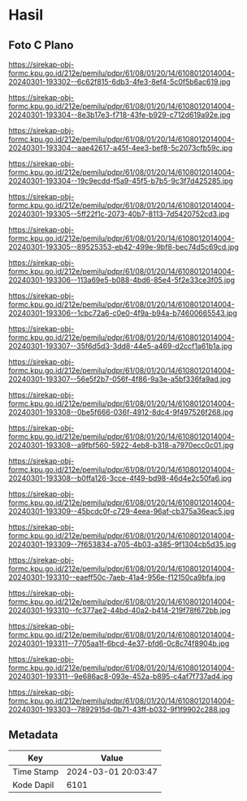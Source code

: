 # Hasil

## Foto C Plano

https://sirekap-obj-formc.kpu.go.id/212e/pemilu/pdpr/61/08/01/20/14/6108012014004-20240301-193302--6c62f815-6db3-4fe3-8ef4-5c0f5b6ac619.jpg

https://sirekap-obj-formc.kpu.go.id/212e/pemilu/pdpr/61/08/01/20/14/6108012014004-20240301-193304--8e3b17e3-f718-43fe-b929-c712d619a92e.jpg

https://sirekap-obj-formc.kpu.go.id/212e/pemilu/pdpr/61/08/01/20/14/6108012014004-20240301-193304--aae42617-a45f-4ee3-bef8-5c2073cfb59c.jpg

https://sirekap-obj-formc.kpu.go.id/212e/pemilu/pdpr/61/08/01/20/14/6108012014004-20240301-193304--19c9ecdd-f5a9-45f5-b7b5-9c3f7d425285.jpg

https://sirekap-obj-formc.kpu.go.id/212e/pemilu/pdpr/61/08/01/20/14/6108012014004-20240301-193305--5ff22f1c-2073-40b7-8113-7d5420752cd3.jpg

https://sirekap-obj-formc.kpu.go.id/212e/pemilu/pdpr/61/08/01/20/14/6108012014004-20240301-193305--89525353-eb42-499e-9bf8-bec74d5c69cd.jpg

https://sirekap-obj-formc.kpu.go.id/212e/pemilu/pdpr/61/08/01/20/14/6108012014004-20240301-193306--113a69e5-b088-4bd6-85e4-5f2e33ce3f05.jpg

https://sirekap-obj-formc.kpu.go.id/212e/pemilu/pdpr/61/08/01/20/14/6108012014004-20240301-193306--1cbc72a6-c0e0-4f9a-b94a-b74600665543.jpg

https://sirekap-obj-formc.kpu.go.id/212e/pemilu/pdpr/61/08/01/20/14/6108012014004-20240301-193307--35f6d5d3-3dd8-44e5-a469-d2ccf1a61b1a.jpg

https://sirekap-obj-formc.kpu.go.id/212e/pemilu/pdpr/61/08/01/20/14/6108012014004-20240301-193307--56e5f2b7-056f-4f86-9a3e-a5bf336fa9ad.jpg

https://sirekap-obj-formc.kpu.go.id/212e/pemilu/pdpr/61/08/01/20/14/6108012014004-20240301-193308--0be5f666-036f-4912-8dc4-9f497526f268.jpg

https://sirekap-obj-formc.kpu.go.id/212e/pemilu/pdpr/61/08/01/20/14/6108012014004-20240301-193308--a9fbf560-5922-4eb8-b318-a7970ecc0c01.jpg

https://sirekap-obj-formc.kpu.go.id/212e/pemilu/pdpr/61/08/01/20/14/6108012014004-20240301-193308--b0ffa126-3cce-4f49-bd98-46d4e2c50fa6.jpg

https://sirekap-obj-formc.kpu.go.id/212e/pemilu/pdpr/61/08/01/20/14/6108012014004-20240301-193309--45bcdc0f-c729-4eea-96af-cb375a36eac5.jpg

https://sirekap-obj-formc.kpu.go.id/212e/pemilu/pdpr/61/08/01/20/14/6108012014004-20240301-193309--7f653834-a705-4b03-a385-9f1304cb5d35.jpg

https://sirekap-obj-formc.kpu.go.id/212e/pemilu/pdpr/61/08/01/20/14/6108012014004-20240301-193310--eaeff50c-7aeb-41a4-956e-f12150ca9bfa.jpg

https://sirekap-obj-formc.kpu.go.id/212e/pemilu/pdpr/61/08/01/20/14/6108012014004-20240301-193310--fc377ae2-44bd-40a2-b414-219f78f672bb.jpg

https://sirekap-obj-formc.kpu.go.id/212e/pemilu/pdpr/61/08/01/20/14/6108012014004-20240301-193311--7705aa1f-6bcd-4e37-bfd6-0c8c74f8904b.jpg

https://sirekap-obj-formc.kpu.go.id/212e/pemilu/pdpr/61/08/01/20/14/6108012014004-20240301-193311--9e686ac8-093e-452a-b895-c4af7f737ad4.jpg

https://sirekap-obj-formc.kpu.go.id/212e/pemilu/pdpr/61/08/01/20/14/6108012014004-20240301-193303--7892915d-0b71-43ff-b032-9f1f9902c288.jpg


## Metadata

| Key        | Value               |
| ---------- | ------------------- |
| Time Stamp | 2024-03-01 20:03:47 |
| Kode Dapil | 6101                |



